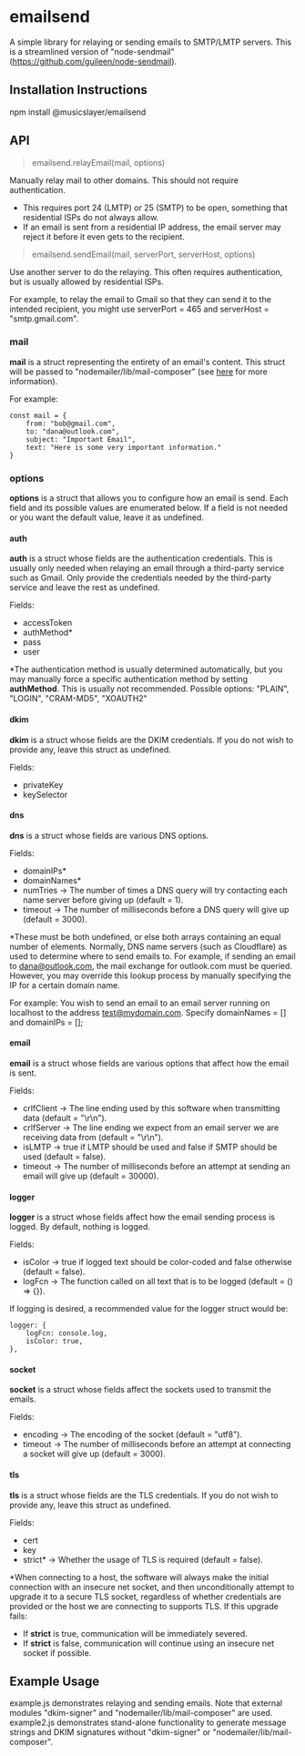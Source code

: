 # emailsend
A simple library for relaying or sending emails to SMTP/LMTP servers. This is a streamlined version of "node-sendmail" (https://github.com/guileen/node-sendmail).

## Installation Instructions
npm install @musicslayer/emailsend

## API
> emailsend.relayEmail(mail, options)

Manually relay mail to other domains. This should not require authentication.
- This requires port 24 (LMTP) or 25 (SMTP) to be open, something that residential ISPs do not always allow.
- If an email is sent from a residential IP address, the email server may reject it before it even gets to the recipient.

> emailsend.sendEmail(mail, serverPort, serverHost, options)

Use another server to do the relaying. This often requires authentication, but is usually allowed by residential ISPs.

For example, to relay the email to Gmail so that they can send it to the intended recipient, you might use serverPort = 465 and serverHost = "smtp.gmail.com".

### mail
**mail** is a struct representing the entirety of an email's content. This struct will be passed to "nodemailer/lib/mail-composer" (see [here](https://nodemailer.com/extras/mailcomposer/#e-mail-message-fields) for more information).

For example:
```
const mail = {
    from: "bob@gmail.com",
    to: "dana@outlook.com",
    subject: "Important Email",
    text: "Here is some very important information."
}
```

### options
**options** is a struct that allows you to configure how an email is send. Each field and its possible values are enumerated below. If a field is not needed or you want the default value, leave it as undefined.

#### auth
**auth** is a struct whose fields are the authentication credentials. This is usually only needed when relaying an email through a third-party service such as Gmail. Only provide the credentials needed by the third-party service and leave the rest as undefined.

Fields:
- accessToken
- authMethod*
- pass
- user

*The authentication method is usually determined automatically, but you may manually force a specific authentication method by setting **authMethod**. This is usually not recommended. Possible options: "PLAIN", "LOGIN", "CRAM-MD5", "XOAUTH2"

#### dkim
**dkim** is a struct whose fields are the DKIM credentials. If you do not wish to provide any, leave this struct as undefined.

Fields:
- privateKey
- keySelector

#### dns
**dns** is a struct whose fields are various DNS options.

Fields:
- domainIPs*
- domainNames*
- numTries -> The number of times a DNS query will try contacting each name server before giving up (default = 1).
- timeout -> The number of milliseconds before a DNS query will give up (default = 3000).

*These must be both undefined, or else both arrays containing an equal number of elements. Normally, DNS name servers (such as Cloudflare) as used to determine where to send emails to. For example, if sending an email to dana@outlook.com, the mail exchange for outlook.com must be queried. However, you may override this lookup process by manually specifying the IP for a certain domain name.

For example: You wish to send an email to an email server running on localhost to the address test@mydomain.com. Specify domainNames = [] and domainIPs = [];

#### email
**email** is a struct whose fields are various options that affect how the email is sent.

Fields:
- crlfClient -> The line ending used by this software when transmitting data (default = "\r\n").
- crlfServer -> The line ending we expect from an email server we are receiving data from (default = "\r\n").
- isLMTP -> true if LMTP should be used and false if SMTP should be used (default = false).
- timeout -> The number of milliseconds before an attempt at sending an email will give up (default = 30000).

#### logger
**logger** is a struct whose fields affect how the email sending process is logged. By default, nothing is logged.

Fields:
- isColor -> true if logged text should be color-coded and false otherwise (default = false).
- logFcn -> The function called on all text that is to be logged (default = () => {}).

If logging is desired, a recommended value for the logger struct would be:
```
logger: {
    logFcn: console.log,
    isColor: true,
},
```

#### socket
**socket** is a struct whose fields affect the sockets used to transmit the emails.

Fields:
- encoding -> The encoding of the socket (default = "utf8").
- timeout -> The number of milliseconds before an attempt at connecting a socket will give up (default = 3000).

#### tls
**tls** is a struct whose fields are the TLS credentials. If you do not wish to provide any, leave this struct as undefined.

Fields:
- cert
- key
- strict* -> Whether the usage of TLS is required (default = false).

*When connecting to a host, the software will always make the initial connection with an insecure net socket, and then unconditionally attempt to upgrade it to a secure TLS socket, regardless of whether credentials are provided or the host we are connecting to supports TLS. If this upgrade fails:
- If **strict** is true, communication will be immediately severed.
- If **strict** is false, communication will continue using an insecure net socket if possible.

## Example Usage
example.js demonstrates relaying and sending emails. Note that external modules "dkim-signer" and "nodemailer/lib/mail-composer" are used.
example2.js demonstrates stand-alone functionality to generate message strings and DKIM signatures without "dkim-signer" or "nodemailer/lib/mail-composer".
